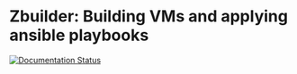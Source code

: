# Zbuilder: Building VMs and applying ansible playbooks

[![Documentation Status](https://readthedocs.org/projects/zbuilder/badge/?version=latest)](https://zbuilder.readthedocs.io/en/latest/?badge=latest)

